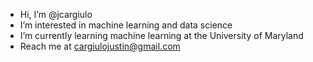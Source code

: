 - Hi, I’m @jcargiulo
- I’m interested in machine learning and data science
- I’m currently learning machine learning at the University of Maryland
- Reach me at cargiulojustin@gmail.com

